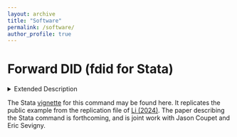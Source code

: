 ```yaml
---
layout: archive
title: "Software"
permalink: /software/
author_profile: true
---
```


# Forward DID (fdid for Stata)

<details>
  <summary>Extended Description</summary>
*Choosing a control group is vital to quasi-experimental design in the social sciences. When randomized trials are not feasible or ethical, researchers (usually) need to compare a treated unit/set of units to others that were untreated. To do this, fdid uses a greedy forward selection algorithm to choose the ideal control group for the currently treated unit. It then uses the standard difference-in-differences model to estimate effects. The fdid command reports a full suite of inferential statistics, metrics of fit, as well as the control units used for the difference-in-differences design.*
</details>

The Stata [vignette](https://github.com/jgreathouse9/FDIDTutorial/blob/main/StataVignette.md) for this command may be found here. It replicates the public example from the replication file of [Li (2024)](https://doi.org/10.1287/mksc.2022.0212). The paper describing the Stata command is forthcoming, and is joint work with Jason Coupet and Eric Sevigny.
